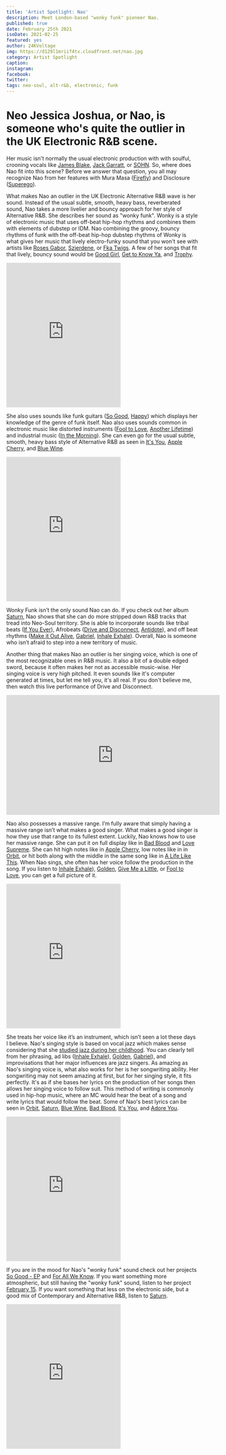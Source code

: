 ```yaml
---
title: 'Artist Spotlight: Nao'
description: Meet London-based "wonky funk" pioneer Nao.
published: true
date: February 25th 2021
isoDate: 2021-02-25
featured: yes
author: 24KVoltage
img: https://d129l1mriif4tx.cloudfront.net/nao.jpg
category: Artist Spotlight
caption: 
instagram: 
facebook:
twitter:
tags: neo-soul, alt-r&b, electronic, funk
---
```



# Neo Jessica Joshua, or Nao, is someone who's quite the outlier in the UK Electronic R&B scene. 

Her music isn't normally the usual electronic production with with soulful, crooning vocals like [James Blake](https://open.spotify.com/artist/53KwLdlmrlCelAZMaLVZqU?si=VXwULRW2SOe15jPU8pD7_A), [Jack Garratt](https://open.spotify.com/artist/1Zp054Jc86WVKCxKEqZGOA?si=thOekcjuQVmshIGxzu41Bw), or [SOHN](https://open.spotify.com/artist/6XZYAWJLL8UIbxAqjKj3cg?si=FKYhvjxJQ0uBRz1J7uLhfA). So, where does Nao fit into this scene? Before we answer that question, you all may recognize Nao from her features with Mura Masa ([Firefly](https://open.spotify.com/track/2s9C5THb9llwyVXtjveV4E?si=UFm-ZGTgTNmeQCU3hGwIlQ)) and Disclosure ([Superego](https://open.spotify.com/track/4vd7KzctkhCVCUnCCyoO0d?si=nj1G8PPxSsi-D-7Kj2T25A)).


What makes Nao an outlier in the UK Electronic Alternative R&B wave is her sound. Instead of the usual subtle, smooth, heavy bass, reverberated sound, Nao takes a more livelier and bouncy approach for her style of Alternative R&B. She describes her sound as "wonky funk". Wonky is a style of electronic music that uses off-beat hip-hop rhythms and combines them with elements of dubstep or IDM. Nao combining the groovy, bouncy rhythms of funk with the off-beat hip-hop dubstep rhythms of Wonky is what gives her music that lively electro-funky sound that you won't see with artists like  [Roses Gabor](https://open.spotify.com/artist/2gcdX1NqiPU2F4QxSlBo7r?si=4icFECdmTqSB7e9MJjGBuQ), [Szjerdene](https://open.spotify.com/artist/5WcgyMkdfILvNCPTavIINv?si=-lpasD0hSIGoshhtlagxIw), or [Fka Twigs](https://open.spotify.com/artist/6nB0iY1cjSY1KyhYyuIIKH?si=MdQSL9GsRWKEEGideK-3cQ). A few of her songs that fit that lively, bouncy sound would be [Good Girl](https://open.spotify.com/track/6bl1EIJjAAmot2ya5lfYyv?si=eVIoP2NIRwa5G9Vp53NmsA), [Get to Know Ya](https://open.spotify.com/track/7coWZzFEyhoZTcMfZixvwB?si=o8-2WnGWQm2vCenw-ZtD0A), and [Trophy](https://open.spotify.com/track/4wfruBEWWb0iYHbMRd01GA?si=Q3uGLTWqTmyamPwGBjQ59A). 

<iframe src="https://open.spotify.com/embed/track/6bl1EIJjAAmot2ya5lfYyv" width="300" height="380" frameborder="0" allowtransparency="true" allow="encrypted-media"></iframe>

She also uses sounds like funk guitars ([So Good](https://open.spotify.com/track/5JfzG6442R2JvJXBDfUXZW?si=AFoSWaN3T_K0do_McrXCdg), [Happy](https://open.spotify.com/track/6MeRDLBZfPRZudEmJhbuj6?si=OrZIyUqfQ_qlFnnHV0YU7w)) which displays her knowledge of the genre of funk itself. Nao also uses sounds common in electronic music like distorted instruments ([Fool to Love](https://open.spotify.com/track/0uII79GWhvmTIvruhfIXlf?si=kRSHTJ7iReSDgjrGp0ECiA), [Another Lifetime](https://open.spotify.com/track/48WTGGIeSFD5ZMF51Rm4Y9?si=6kXlpiMnSLSNClikbbptxQ)) and industrial music ([In the Morning](https://open.spotify.com/track/3pRyeZCIGdaO84RSBj9Bj7?si=hVOjCafhQ_imoIsiEVJZvw)). She can even go for the usual subtle, smooth, heavy bass style of Alternative R&B as seen in [It's You](https://open.spotify.com/track/0trHY8tLVJ7Vtkp3DwW6Uo?si=T9DNpnXxQpqk1nm_yMv7sg), [Apple Cherry](https://open.spotify.com/track/10XxTowGnHIAYqS6FMTe60?si=G7ear6sYQkepYXQKJkBWrg), and [Blue Wine](https://open.spotify.com/track/40CrAsHK8vJIAHX6AxZWUi?si=yz-69Ak3Q_mxXWwU0rn4aA).

<iframe src="https://open.spotify.com/embed/track/5PkZ0mhNgfuz7SqiuruKlh" width="300" height="380" frameborder="0" allowtransparency="true" allow="encrypted-media"></iframe>


Wonky Funk isn’t the only sound Nao can do. If you check out her album [Saturn](https://open.spotify.com/album/5rojZ5uUIKKkfNsFT92Vld?si=M22hQPiaQ-mmza38o4Hm7Q), Nao shows that she can do more stripped down R&B tracks that tread into Neo-Soul territory. She is able to incorporate sounds like tribal beats ([If You Ever](https://open.spotify.com/track/5PkZ0mhNgfuz7SqiuruKlh?si=_8PURuJRT8qgZ8M8UILC0g)),  Afrobeats ([Drive and Disconnect](https://open.spotify.com/track/6pEAd0UjznaKABT7WLLvmC?si=lPkDggfDTQ-QYR3V1ZZmOw), [Antidote](https://open.spotify.com/track/1ndeyZurGdaWqLh3srX0ia?si=RZS975FAQFmpcdZrYXV8KA)), and off beat rhythms ([Make it Out Alive](https://open.spotify.com/track/0VXinRGqxFxr1BKrOrC9pP?si=MkNayK4XTS6rIEwQTH0K3g), [Gabriel](https://open.spotify.com/track/5fp8Ww74MLFXjCYRxf6YMt?si=n8BXR_iqSziZXrkQE0xeuw), [Inhale Exhale](https://open.spotify.com/track/2fv00qmva1kpCctrKgoIer?si=WJuOiaOdSGGATmGeZgC5ag)). Overall, Nao is someone who isn’t afraid to step into a new territory of music.


Another thing that makes Nao an outlier is her singing voice, which is one of the most recognizable ones in R&B music. It also a bit of a double edged sword, because it often makes her not as accessible music-wise. Her singing voice is very high pitched. It even sounds like it's computer generated at times, but let me tell you, it's all real. If you don't believe me, then watch this live performance of Drive and Disconnect.

<iframe width="560" height="315" src="https://www.youtube.com/embed/dNaEkFxKZbg" frameborder="0" allow="accelerometer; autoplay; clipboard-write; encrypted-media; gyroscope; picture-in-picture" allowfullscreen></iframe>


Nao also possesses a massive range. I’m fully aware that simply having a massive range isn’t what makes a good singer. What makes a good singer is how they use that range to its fullest extent. Luckily, Nao knows how to use her massive range. She can put it on full display like in [Bad Blood](https://open.spotify.com/track/4Iam3vZMJCMltFkK9mNruw?si=Gb-ZmqEeTta6mUC0Rsf2tQ) and [Love Supreme](https://open.spotify.com/track/591qGFsTHMPHQ9V6lz4CKJ?si=9AMfH7ShRpSfEprI2OZBhw). She can hit high notes like in [Apple Cherry](https://open.spotify.com/track/10XxTowGnHIAYqS6FMTe60?si=G7ear6sYQkepYXQKJkBWrg), low notes like in in [Orbit](https://open.spotify.com/track/5yrXolC7Un3peiFxwqbucn?si=FHwUdYfATQWngONZUMU2rw), or hit both along with the middle in the same song like in [A Life Like This](https://open.spotify.com/track/7c8bCcNTQTx13FkjtKkb8E?si=0V2bAOWhRjm5JVGLv66Mng).  When Nao sings, she often has her voice follow the production in the song. If you listen to [Inhale Exhale](https://open.spotify.com/track/2fv00qmva1kpCctrKgoIer?si=WJuOiaOdSGGATmGeZgC5ag)), [Golden](https://open.spotify.com/track/5OGuFkKqUqvYeaUTbarFBl?si=6mXzPBxBTNmbB_L-RNxuPQ), [Give Me a Little](https://open.spotify.com/track/6lB0UsHu3sWupDfYXJ9VH2?si=g8D9Bd5kTHWUGABtOxcv0g), or [Fool to Love](https://open.spotify.com/track/0uII79GWhvmTIvruhfIXlf?si=u4ySFrCDQqeLmUsllwu8dA), you can get a full picture of it. 


<iframe src="https://open.spotify.com/embed/track/5D6nPbRJPFrIVDnxoWKEyI" width="300" height="380" frameborder="0" allowtransparency="true" allow="encrypted-media"></iframe>


She treats her voice like it’s an instrument, which isn’t seen a lot these days I believe. Nao's singing style is based on vocal jazz which makes sense considering that she [studied jazz during her childhood](https://www.bbc.co.uk/programmes/profiles/21tBzg4nhXckl2qvjNj5gfg/3rd-nao). You can clearly tell from her phrasing, ad libs ([Inhale Exhale](https://open.spotify.com/track/2fv00qmva1kpCctrKgoIer?si=WJuOiaOdSGGATmGeZgC5ag)), [Golden](https://open.spotify.com/track/5OGuFkKqUqvYeaUTbarFBl?si=6mXzPBxBTNmbB_L-RNxuPQ), [Gabriel](https://open.spotify.com/track/5fp8Ww74MLFXjCYRxf6YMt?si=n8BXR_iqSziZXrkQE0xeuw)), and improvisations that her major influences are jazz singers. As amazing as Nao's singing voice is, what also works for her is her songwriting ability. Her songwriting may not seem amazing at first, but for her singing style, it fits perfectly. It's as if she bases her lyrics on the production of her songs then allows her singing voice to follow suit. This method of writing is commonly used in hip-hop music, where an MC would hear the beat of a song and write lyrics that would follow the beat. Some of Nao's best lyrics can be seen in [Orbit](https://open.spotify.com/track/5yrXolC7Un3peiFxwqbucn?si=FHwUdYfATQWngONZUMU2rw), [Saturn](https://open.spotify.com/track/7HHlagS4aGF82LduE2FoY4?si=xXq0FZcCTA-0HkRZM6R7gQ), [Blue Wine](https://open.spotify.com/track/40CrAsHK8vJIAHX6AxZWUi?si=yz-69Ak3Q_mxXWwU0rn4aA), [Bad Blood](https://open.spotify.com/track/4Iam3vZMJCMltFkK9mNruw?si=Gb-ZmqEeTta6mUC0Rsf2tQ), [It's You](https://open.spotify.com/track/0trHY8tLVJ7Vtkp3DwW6Uo?si=T9DNpnXxQpqk1nm_yMv7sg), and [Adore You](https://open.spotify.com/track/25isxLhIKV8lNSecmvY700?si=4o5FKajlTxCj2a70K_vN_Q).


<iframe src="https://open.spotify.com/embed/track/5yrXolC7Un3peiFxwqbucn" width="300" height="380" frameborder="0" allowtransparency="true" allow="encrypted-media"></iframe>

If you are in the mood for Nao's "wonky funk" sound check out her projects [So Good - EP](https://open.spotify.com/album/24Mvai61eMmHgDm2jtPkgL?si=NoYW1uhkQOGtTKOyfmzcgA) and [For All We Know](https://open.spotify.com/album/2BmceJHiy9RTyvaB1IU0P6?si=5T_XvSOGSqmMHZ91CBC7Bw). If you want something more atmospheric, but still having the "wonky funk" sound, listen to her project [February 15](https://open.spotify.com/album/6iI212DhxMBlaIHfU0yeH5?si=242bQfhDRvm-q_RTScJROw). If you want something that less on the electronic side, but a good mix of Contemporary and Alternative R&B, listen to [Saturn](https://open.spotify.com/album/5rojZ5uUIKKkfNsFT92Vld?si=M22hQPiaQ-mmza38o4Hm7Q).

<iframe src="https://open.spotify.com/embed/playlist/37i9dQZF1DZ06evO4f5rOM" width="300" height="380" frameborder="0" allowtransparency="true" allow="encrypted-media"></iframe>
